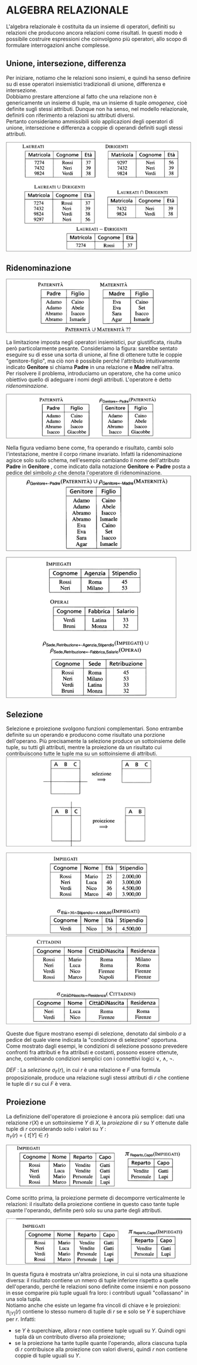 # ALGEBRA RELAZIONALE
L'algebra relazionale è costituita da un insieme di operatori, definiti su relazioni che producono ancora relazioni come risultati. In questi modo è possibile costruire espressioni che coinvolgono più operatori, allo scopo di formulare interrogazioni anche complesse.  
## Unione, intersezione, differenza  
Per iniziare, notiamo che le relazioni sono insiemi, e quindi ha senso definire su di esse operatori insiemistici tradizionali di unione, differenza e intersezione.  
Dobbiamo prestare attenzione al fatto che una relazione non è genericamente un insieme di tuple, ma un insieme di tuple *omogenee*, cioè definite sugli stessi attributi. Dunque non ha senso, nel modello relazionale, definirli con riferimento a relazioni su attributi diversi.  
Pertanto consideriamo ammissibili solo applicazioni degli operatori di unione, intersezione e differenza a coppie di operandi definiti sugli stessi attributi.  

![Operazioni di Unione, Intersezione, Differenza](./Screen/operazioni_insiemistiche.png)  
## Ridenominazione
![Unione sensata ma scorretta](./Screen/unione_sensata.png)  

La limitazione imposta negli operatori insiemistici, pur giustificata, risulta però particolarmente pesante. Consideriamo la figura: sarebbe sentato eseguire su di esse una sorta di unione, al fine di ottenere tutte le coppie "genitore-figlio", ma ciò non è possibile perché l'attributo intuitivamente indicato **Genitore** si chiama **Padre** in una relazione e **Madre** nell'altra.  
Per risolvere il problema, introduciamo un operatore, che ha come unico obiettivo quello di adeguare i nomi degli attributi. L'operatore è detto *ridenominazione*.  

![Una ridenominazione](./Screen/ridenominazione.png)  

Nella figura vediamo bene come, fra operando e risultato, cambi solo l'intestazione, mentre il corpo rimane invariato. Infatti la ridenominazione agisce solo sullo schema, nell'esempio cambiando il nome dell'attributo **Padre** in **Genitore** , come indicato dalla notazione
**Genitore $\leftarrow$ Padre** posta a pedice del simbolo $\rho$ che denota l'operatore di ridenominazione.  
![Unione preceduta da due ridenominazioni](./Screen/unione_due_ridenominazione.png)  

![Altra unione preceduta da due ridenominazioni](./Screen/other_due_rid.png)  
## Selezione 
Selezione e proiezione svolgono funzioni complementari. Sono entrambe definite su un operando e producono come risultato una porzione dell'operano. Più precisamente la selezione produce un sottoinsieme delle tuple, su tutti gli attributi, mentre la proiezione da un risultato cui contribuiscono tutte le tuple ma su un sottoinsieme di attributi.  
![Schematizzazione di proiezione e selezione](./Screen/pro_sel.png)  

![Una selezione](./Screen/es_sel.png)  
![Seconda selezione](./Screen/2es_sel.png)  

Queste due figure mostrano esempi di selezione, denotato dal simbolo $\sigma$ a pedice del quale viene indicata la "condizione di selezione" opportuna. Come mostrato dagli esempi, le condizioni di selezione possono prevedere confronti fra attributi e fra attributi e costanti, possono essere ottenute, anche, combinando condizioni semplici con i connettivi logici $\lor$, $\land$, $\neg$.

*DEF* : La *selezione* $\sigma_{F}(r)$, in cui $r$ è una relazione e $F$ una formula proposizionale, produce una relazione sugli stessi attributi di $r$ che contiene le tuple di $r$ su cui $F$ è vera.  

## Proiezione

La definizione dell'operatore di proiezione è ancora più semplice: dati una relazione $r(X)$ e un sottoinsieme $Y$ di $X$, la *proiezione* di $r$ su $Y$ ottenute dalle tuple di $r$ considerando solo i valori su $Y$ :  
$\pi_{Y}(r)$ = { $t[Y] \in r$}  

![Una proiezione](./Screen/es_pro.png)  

Come scritto prima, la proiezione permete di decomporre verticalmente le relazioni: il risultato della proiezione contiene in questo caso tante tuple quante l'operando, definite però solo su una parte degli attributi.  

![Proiezioni con meno tuple](./Screen/2es_pro.png)  

In questa figura è mostrata un'altra proiezione, in cui si nota una situazione diversa: il risultato contiene un nmero di tuple inferiore rispetto a quelle dell'operando, perché le relazioni sono definite come insiemi e non possono in esse comparire più tuple uguali fra loro: i contributi uguali "collassano" in una sola tupla.  
Notiamo anche che esiste un legame fra vincoli di chiave e le proiezioni: $\pi_[Y](r)$ contiene lo stesso numero di tuple di $r$ se e solo se $Y$ è superchiave per $r$. Infatti:
+ se $Y$ è superchiave, allora $r$ non contiene tuple uguali su $Y$. Quindi ogni tupla dà un contributo diverso alla proiezione;
+ se la proiezione ha tante tuplle quante l'operando, allora ciascuna tupla di $r$ contribuisce alla proiezione con valori diversi, quindi $r$ non contiene coppie di tuple uguali su $Y$.
